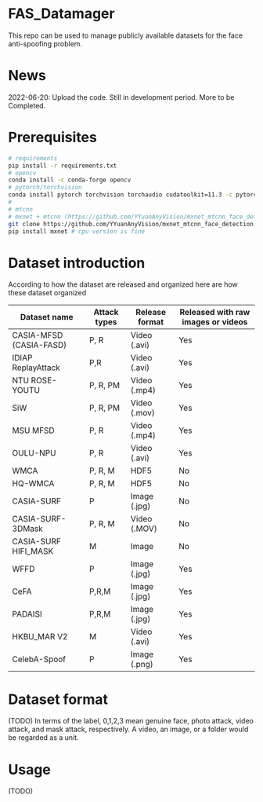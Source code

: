 # FAS_Datamager
This repo can be used to manage publicly available datasets for the face anti-spoofing problem.



# News
2022-06-20: Upload the code. Still in development period. More to be Completed.

# Prerequisites
```sh
# requirements
pip install -r requirements.txt
# opencv 
conda install -c conda-forge opencv
# pytorch/torchvision 
conda install pytorch torchvision torchaudio cudatoolkit=11.3 -c pytorch
# 
# mtcnn
# mxnet + mtcnn (https://github.com/YYuanAnyVision/mxnet_mtcnn_face_detection.git)
git clone https://github.com/YYuanAnyVision/mxnet_mtcnn_face_detection.git
pip install mxnet # cpu version is fine
```

# Dataset introduction
According to how the dataset are released and organized here are how these dataset organized


|  Dataset name   | Attack types| Release format| Released with raw images or videos |
|  ----  | ----  |   ----  | ----  |
| CASIA-MFSD (CASIA-FASD)  | P, R | Video (.avi) | Yes  | 
| IDIAP ReplayAttack  |  P,R | Video (.avi) | Yes  |
| NTU ROSE-YOUTU   |  P, R, PM | Video (.mp4) | Yes  |
| SiW   | P, R, PM | Video (.mov) | Yes  |
| MSU MFSD|   P, R | Video (.mp4)  | Yes  |
| OULU-NPU |   P, R  | Video (.avi)  | Yes  |
| WMCA |   P, R, M  | HDF5  | No |
| HQ-WMCA |   P, R, M  | HDF5  | No  |
| CASIA-SURF |   P | Image (.jpg)  | No|
| CASIA-SURF-3DMask |   P, R, M  | Video (.MOV)  | No|
|CASIA-SURF HIFI_MASK| M|Image|No|
| WFFD |  P  | Image (.jpg)  | Yes|
| CeFA |  P,R,M  | Image (.jpg) | Yes|
| PADAISI |  P,R,M  | Image (.jpg)   | Yes|
|HKBU_MAR V2|M |Video (.avi) | Yes|
|CelebA-Spoof|P|Image (.png)|Yes|

# Dataset format
(TODO)
In terms of the label, 0,1,2,3 mean genuine face, photo attack, video attack, and mask attack, respectively.
A video, an image, or a folder would be regarded as a unit.
# Usage
(TODO)

